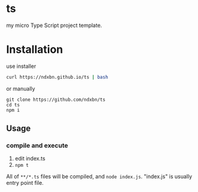 # ts
my micro Type Script project template.

# Installation
use installer

```bash
curl https://ndxbn.github.io/ts | bash
```

or manually

```
git clone https://github.com/ndxbn/ts
cd ts
npm i
```

## Usage

### compile and execute

1. edit index.ts
2. `npm t`

All of `**/*.ts` files will be compiled, and `node index.js`. "index.js" is usually entry point file.
